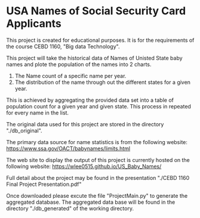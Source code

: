 # USA Names of Social Security Card Applicants

This project is created for educational purposes. It is for the requirements of the course CEBD 1160, "Big data Technology".

This project will take the historical data of Names of Unisted State baby names and plote the population of the names into 2 charts.
  1) The Name count of a specific name per year.
  2) The distribution of the name through out the different states for a given year.

This is achieved by aggregating the provided data set into a table of population count for a given year and given state. This process in repeated for every name in the list.

The original data used for this project are stored in the directory "./db_original".

The primary data source for name statistics is from the following website:
  https://www.ssa.gov/OACT/babynames/limits.html

The web site to display the output of this project is currently hosted on the following website:
  https://wlee0515.github.io/US_Baby_Names/
  
Full detail about the project may be found in the presentation  "./CEBD 1160 Final Project Presentation.pdf"

Once downloaded please excute the file "ProjectMain.py" to generate the aggregated database. The aggregated data base will be found in the directory "./db_generated" of the working directory.

